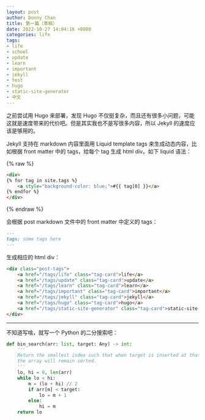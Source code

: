 ```yaml
---
layout: post
author: Donny Chan
title: 第一篇（草稿）
date: 2022-10-27 14:04:16 +0800
categories: life
tags: 
- life
- school
- update
- learn
- important
- jekyll
- test
- hugo
- static-site-generator
- 中文
---
```


之前尝试用 Hugo 来部署，发现 Hugo 不仅挺复杂，而且还有很多小问题，可能这就是速度带来的代价吧。但是其实我也不是写很多内容，所以 Jekyll 的速度应该是够用的。

Jekyll 支持在 markdown 内容里面用 Liquid template tags 来生成动态内容，比如根据 front matter 中的 tags，给每个 tag 生成 html div。如下 liquid 语法：

{% raw %}
```html
<div>
{% for tag in site.tags %}
    <a style="background-color: blue;">#{{ tag[0] }}</a>
{% endfor %}
</div>
```
{% endraw %}

<!-- more -->

会根据 post markdown 文件中的 front matter 中定义的 tags：

```markdown
---
tags: some tags here
---
```

生成相应的 html div：

```html
<div class="post-tags">
    <a href="/tags/life" class="tag-card">life</a>
    <a href="/tags/update" class="tag-card">update</a>
    <a href="/tags/learn" class="tag-card">learn</a>
    <a href="/tags/important" class="tag-card">important</a>
    <a href="/tags/jekyll" class="tag-card">jekyll</a>
    <a href="/tags/hugo" class="tag-card">hugo</a>
    <a href="/tags/static-site-generator" class="tag-card">static-site-generator</a>
</div>
```

---

不知道写啥，就写一个 Python 的二分搜索吧：

```python
def bin_search(arr: list, target: Any) -> int:
    '''
    Return the smallest index such that when target is inserted at that index,
    the array will remain sorted.
    '''
    lo, hi = 0, len(arr)
    while lo < hi:
        m = (lo + hi) // 2
        if arr[m] < target:
            lo = m + 1
        else:
            hi = m
    return lo
```